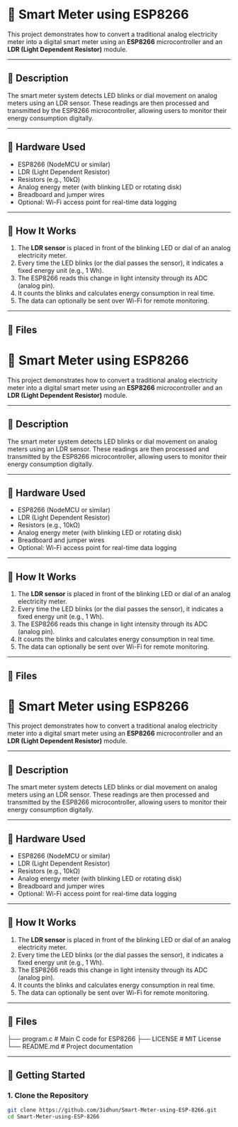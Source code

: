 # 🔌 Smart Meter using ESP8266

This project demonstrates how to convert a traditional analog electricity meter into a digital smart meter using an **ESP8266** microcontroller and an **LDR (Light Dependent Resistor)** module.

---

## 📘 Description

The smart meter system detects LED blinks or dial movement on analog meters using an LDR sensor. These readings are then processed and transmitted by the ESP8266 microcontroller, allowing users to monitor their energy consumption digitally.

---

## 🔧 Hardware Used

- ESP8266 (NodeMCU or similar)
- LDR (Light Dependent Resistor)
- Resistors (e.g., 10kΩ)
- Analog energy meter (with blinking LED or rotating disk)
- Breadboard and jumper wires
- Optional: Wi-Fi access point for real-time data logging

---

## 🧠 How It Works

1. The **LDR sensor** is placed in front of the blinking LED or dial of an analog electricity meter.
2. Every time the LED blinks (or the dial passes the sensor), it indicates a fixed energy unit (e.g., 1 Wh).
3. The ESP8266 reads this change in light intensity through its ADC (analog pin).
4. It counts the blinks and calculates energy consumption in real time.
5. The data can optionally be sent over Wi-Fi for remote monitoring.

---

## 📁 Files

# 🔌 Smart Meter using ESP8266

This project demonstrates how to convert a traditional analog electricity meter into a digital smart meter using an **ESP8266** microcontroller and an **LDR (Light Dependent Resistor)** module.

---

## 📘 Description

The smart meter system detects LED blinks or dial movement on analog meters using an LDR sensor. These readings are then processed and transmitted by the ESP8266 microcontroller, allowing users to monitor their energy consumption digitally.

---

## 🔧 Hardware Used

- ESP8266 (NodeMCU or similar)
- LDR (Light Dependent Resistor)
- Resistors (e.g., 10kΩ)
- Analog energy meter (with blinking LED or rotating disk)
- Breadboard and jumper wires
- Optional: Wi-Fi access point for real-time data logging

---

## 🧠 How It Works

1. The **LDR sensor** is placed in front of the blinking LED or dial of an analog electricity meter.
2. Every time the LED blinks (or the dial passes the sensor), it indicates a fixed energy unit (e.g., 1 Wh).
3. The ESP8266 reads this change in light intensity through its ADC (analog pin).
4. It counts the blinks and calculates energy consumption in real time.
5. The data can optionally be sent over Wi-Fi for remote monitoring.

---

## 📁 Files

# 🔌 Smart Meter using ESP8266

This project demonstrates how to convert a traditional analog electricity meter into a digital smart meter using an **ESP8266** microcontroller and an **LDR (Light Dependent Resistor)** module.

---

## 📘 Description

The smart meter system detects LED blinks or dial movement on analog meters using an LDR sensor. These readings are then processed and transmitted by the ESP8266 microcontroller, allowing users to monitor their energy consumption digitally.

---

## 🔧 Hardware Used

- ESP8266 (NodeMCU or similar)
- LDR (Light Dependent Resistor)
- Resistors (e.g., 10kΩ)
- Analog energy meter (with blinking LED or rotating disk)
- Breadboard and jumper wires
- Optional: Wi-Fi access point for real-time data logging

---

## 🧠 How It Works

1. The **LDR sensor** is placed in front of the blinking LED or dial of an analog electricity meter.
2. Every time the LED blinks (or the dial passes the sensor), it indicates a fixed energy unit (e.g., 1 Wh).
3. The ESP8266 reads this change in light intensity through its ADC (analog pin).
4. It counts the blinks and calculates energy consumption in real time.
5. The data can optionally be sent over Wi-Fi for remote monitoring.

---

## 📁 Files


├── program.c # Main C code for ESP8266
├── LICENSE # MIT License
└── README.md # Project documentation


---

## 🚀 Getting Started

### 1. Clone the Repository

```bash
git clone https://github.com/3idhun/Smart-Meter-using-ESP-8266.git
cd Smart-Meter-using-ESP-8266


